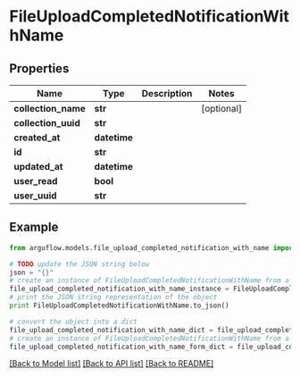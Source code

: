 # FileUploadCompletedNotificationWithName


## Properties

Name | Type | Description | Notes
------------ | ------------- | ------------- | -------------
**collection_name** | **str** |  | [optional] 
**collection_uuid** | **str** |  | 
**created_at** | **datetime** |  | 
**id** | **str** |  | 
**updated_at** | **datetime** |  | 
**user_read** | **bool** |  | 
**user_uuid** | **str** |  | 

## Example

```python
from arguflow.models.file_upload_completed_notification_with_name import FileUploadCompletedNotificationWithName

# TODO update the JSON string below
json = "{}"
# create an instance of FileUploadCompletedNotificationWithName from a JSON string
file_upload_completed_notification_with_name_instance = FileUploadCompletedNotificationWithName.from_json(json)
# print the JSON string representation of the object
print FileUploadCompletedNotificationWithName.to_json()

# convert the object into a dict
file_upload_completed_notification_with_name_dict = file_upload_completed_notification_with_name_instance.to_dict()
# create an instance of FileUploadCompletedNotificationWithName from a dict
file_upload_completed_notification_with_name_form_dict = file_upload_completed_notification_with_name.from_dict(file_upload_completed_notification_with_name_dict)
```
[[Back to Model list]](../README.md#documentation-for-models) [[Back to API list]](../README.md#documentation-for-api-endpoints) [[Back to README]](../README.md)


